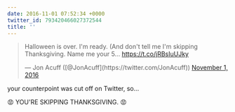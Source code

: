 ```yaml
---
date: 2016-11-01 07:52:34 +0000
twitter_id: 793420466027372544
title: ''
---
```


<blockquote class="twitter-tweet"><p lang="en" dir="ltr">Halloween is over. I&#39;m ready. (And don&#39;t tell me I&#39;m skipping Thanksgiving. Name me your 5… <a href="https://t.co/jRBsIuUJky">https://t.co/jRBsIuUJky</a></p>&mdash; Jon Acuff ([@JonAcuff](https://twitter.com/JonAcuff)) <a href="https://twitter.com/JonAcuff/status/793413451259535360?ref_src=twsrc%5Etfw">November 1, 2016</a></blockquote>
<script async src="https://platform.twitter.com/widgets.js" charset="utf-8"></script>

your counterpoint was cut off on Twitter, so...

😡 YOU'RE SKIPPING THANKSGIVING. 😡
